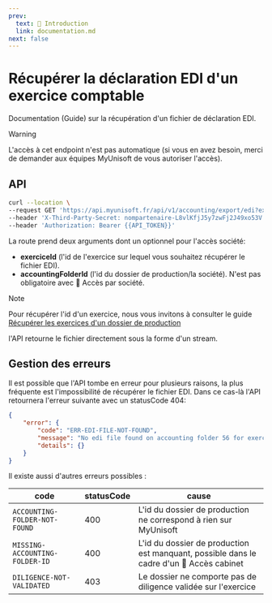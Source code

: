 ```yaml
---
prev:
  text: 🐤 Introduction
  link: documentation.md
next: false
---
```


# Récupérer la déclaration EDI d'un exercice comptable

Documentation (Guide) sur la récupération d'un fichier de déclaration EDI.

> [!WARNING]
> L'accès à cet endpoint n'est pas automatique (si vous en avez besoin, merci de demander aux équipes MyUnisoft de vous autoriser l'accès).

## API

```bash
curl --location \
--request GET 'https://api.myunisoft.fr/api/v1/accounting/export/edi?exerciceId={{exerciceId}}' \
--header 'X-Third-Party-Secret: nompartenaire-L8vlKfjJ5y7zwFj2J49xo53V' \
--header 'Authorization: Bearer {{API_TOKEN}}'
```

La route prend deux arguments dont un optionnel pour l'accès société:
- **exerciceId** (l'id de l'exercice sur lequel vous souhaitez récupérer le fichier EDI).
- **accountingFolderId** (l'id du dossier de production/la société). N'est pas obligatoire avec 🔸 Accès par société.

> [!NOTE]
> Pour récupérer l'id d'un exercice, nous vous invitons à consulter le guide [Récupérer les exercices d'un dossier de production](../../../MAD/api/exercice.md)

l'API retourne le fichier directement sous la forme d'un stream.

## Gestion des erreurs

Il est possible que l'API tombe en erreur pour plusieurs raisons, la plus fréquente est l'impossibilité de récupérer le fichier EDI. Dans ce cas-là l'API retournera l'erreur suivante avec un statusCode 404:

```json
{
    "error": {
        "code": "ERR-EDI-FILE-NOT-FOUND",
        "message": "No edi file found on accounting folder 56 for exercice 98",
        "details": {}
    }
}
```

Il existe aussi d'autres erreurs possibles :

| code | statusCode | cause |
| --- | --- | --- |
| `ACCOUNTING-FOLDER-NOT-FOUND` | 400 | L'id du dossier de production ne correspond à rien sur MyUnisoft |
| `MISSING-ACCOUNTING-FOLDER-ID` | 400 | L'id du dossier de production est manquant, possible dans le cadre d'un 🔹 Accès cabinet |
| `DILIGENCE-NOT-VALIDATED` | 403 | Le dossier ne comporte pas de diligence validée sur l'exercice |
